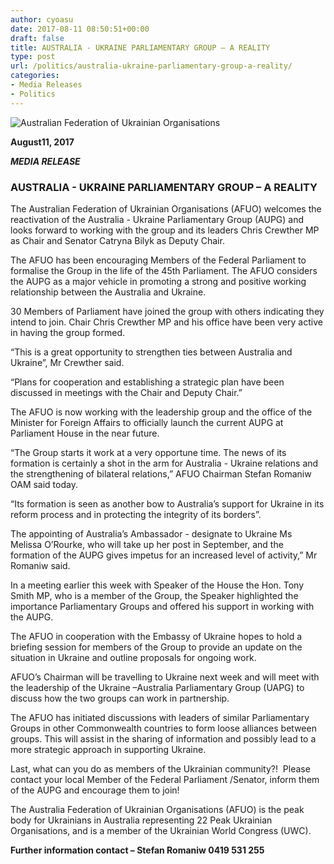 ```yaml
---
author: cyoasu
date: 2017-08-11 08:50:51+00:00
draft: false
title: AUSTRALIA - UKRAINE PARLIAMENTARY GROUP – A REALITY
type: post
url: /politics/australia-ukraine-parliamentary-group-a-reality/
categories:
- Media Releases
- Politics
---
```


![Australian Federation of Ukrainian Organisations](http://www.ozeukes.com/wp-content/uploads/2014/10/image001.png)


**August11, 2017**


**_MEDIA RELEASE_**





### AUSTRALIA - UKRAINE PARLIAMENTARY GROUP – A REALITY


The Australian Federation of Ukrainian Organisations (AFUO) welcomes the reactivation of the Australia - Ukraine Parliamentary Group (AUPG) and looks forward to working with the group and its leaders Chris Crewther MP as Chair and Senator Catryna Bilyk as Deputy Chair.

The AFUO has been encouraging Members of the Federal Parliament to formalise the Group in the life of the 45th Parliament. The AFUO considers the AUPG as a major vehicle in promoting a strong and positive working relationship between the Australia and Ukraine.

30 Members of Parliament have joined the group with others indicating they intend to join. Chair Chris Crewther MP and his office have been very active in having the group formed.

“This is a great opportunity to strengthen ties between Australia and Ukraine”, Mr Crewther said.

“Plans for cooperation and establishing a strategic plan have been discussed in meetings with the Chair and Deputy Chair.”

The AFUO is now working with the leadership group and the office of the Minister for Foreign Affairs to officially launch the current AUPG at Parliament House in the near future.

“The Group starts it work at a very opportune time. The news of its formation is certainly a shot in the arm for Australia - Ukraine relations and the strengthening of bilateral relations,” AFUO Chairman Stefan Romaniw OAM said today.

“Its formation is seen as another bow to Australia’s support for Ukraine in its reform process and in protecting the integrity of its borders”.

The appointing of Australia’s Ambassador - designate to Ukraine Ms Melissa O’Rourke, who will take up her post in September, and the formation of the AUPG gives impetus for an increased level of activity,” Mr Romaniw said.

In a meeting earlier this week with Speaker of the House the Hon. Tony Smith MP, who is a member of the Group, the Speaker highlighted the importance Parliamentary Groups and offered his support in working with the AUPG.

The AFUO in cooperation with the Embassy of Ukraine hopes to hold a briefing session for members of the Group to provide an update on the situation in Ukraine and outline proposals for ongoing work.

AFUO’s Chairman will be travelling to Ukraine next week and will meet with the leadership of the Ukraine –Australia Parliamentary Group (UAPG) to discuss how the two groups can work in partnership.

The AFUO has initiated discussions with leaders of similar Parliamentary Groups in other Commonwealth countries to form loose alliances between groups. This will assist in the sharing of information and possibly lead to a more strategic approach in supporting Ukraine.

Last, what can you do as members of the Ukrainian community?!  Please contact your local Member of the Federal Parliament /Senator, inform them of the AUPG and encourage them to join!

The Australia Federation of Ukrainian Organisations (AFUO) is the peak body for Ukrainians in Australia representing 22 Peak Ukrainian Organisations, and is a member of the Ukrainian World Congress (UWC).

**Further information contact – Stefan Romaniw 0419 531 255**
